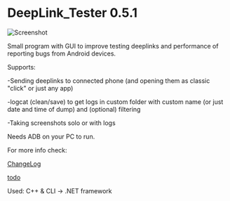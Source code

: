 # DeepLink_Tester 0.5.1

![Screenshot](https://i.imgur.com/Y9py4De.png)


Small program with GUI to improve testing deeplinks and performance of reporting bugs from Android devices. 


Supports: 


-Sending deeplinks to connected phone (and opening them as classic "click" or just any app)

-logcat (clean/save) to get logs in custom folder with custom name (or just date and time of dump) and (optional) filtering

-Taking screenshots solo or with logs



Needs ADB on your PC to run.



For more info check:

[ChangeLog](..blob/master/ChangeLog.txt)

[todo](..blob/master/todo.txt)




Used: 
C++ & CLI -> .NET framework

